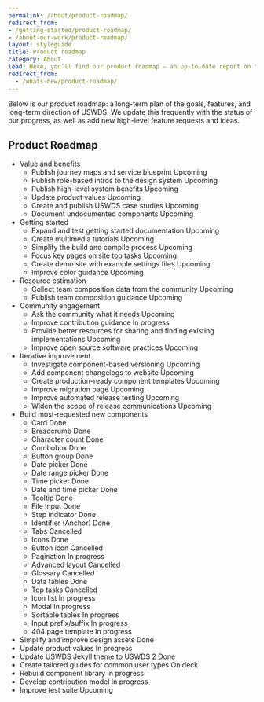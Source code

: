 ```yaml
---
permalink: /about/product-roadmap/
redirect_from:
- /getting-started/product-roadmap/
- /about-our-work/product-roadmap/
layout: styleguide
title: Product roadmap
category: About
lead: Here, you’ll find our product roadmap — an up-to-date report on the work we’re doing.
redirect_from:
  - /whats-new/product-roadmap/
---
```


Below is our product roadmap: a long-term plan of the goals, features, and long-term direction of USWDS. We update this frequently with the status of our progress, as well as add new high-level feature requests and ideas.

<!-- TODO: Make these into issues; add roadmap project board
You can also <a href="https://github.com/uswds/uswds/milestone/52" class="">view our product roadmap goals on GitHub</a>. -->

<h2>Product Roadmap</h2>

<div class="maxw-tablet">
  <ul class="site-roadmap-list">
    <li class="site-roadmap-list__item"><span class="flex-column">Value and benefits</span>
      <ul class="site-roadmap-list__sublist">
        <li class="site-roadmap-list__item"><span class="flex-fill">Publish journey maps and service blueprint</span> <span class="usa-tag label-upcoming">Upcoming</span></li>
        <li class="site-roadmap-list__item"><span class="flex-fill">Publish role-based intros to the design system</span> <span class="usa-tag label-upcoming">Upcoming</span></li>
        <li class="site-roadmap-list__item"><span class="flex-fill">Publish high-level system benefits</span> <span class="usa-tag label-upcoming">Upcoming</span></li>
        <li class="site-roadmap-list__item"><span class="flex-fill">Update product values</span> <span class="usa-tag label-upcoming">Upcoming</span></li>
        <li class="site-roadmap-list__item"><span class="flex-fill">Create and publish USWDS case studies</span> <span class="usa-tag label-upcoming">Upcoming</span></li>
        <li class="site-roadmap-list__item"><span class="flex-fill">Document undocumented components</span> <span class="usa-tag label-upcoming">Upcoming</span></li>
      </ul>
    </li>
    <li class="site-roadmap-list__item"><span class="flex-column">Getting started</span>
      <ul class="site-roadmap-list__sublist">
        <li class="site-roadmap-list__item"><span class="flex-fill">Expand and test getting started documentation</span> <span class="usa-tag label-upcoming">Upcoming</span></li>
        <li class="site-roadmap-list__item"><span class="flex-fill">Create multimedia tutorials</span> <span class="usa-tag label-upcoming">Upcoming</span></li>
        <li class="site-roadmap-list__item"><span class="flex-fill">Simplify the build and compile process</span> <span class="usa-tag label-upcoming">Upcoming</span></li>
        <li class="site-roadmap-list__item"><span class="flex-fill">Focus key pages on site top tasks</span> <span class="usa-tag label-upcoming">Upcoming</span></li>
        <li class="site-roadmap-list__item"><span class="flex-fill">Create demo site with example settings files</span> <span class="usa-tag label-upcoming">Upcoming</span></li>
        <li class="site-roadmap-list__item"><span class="flex-fill">Improve color guidance</span> <span class="usa-tag label-upcoming">Upcoming</span></li>
      </ul>
    </li>
    <li class="site-roadmap-list__item"><span class="flex-column">Resource estimation</span>
      <ul class="site-roadmap-list__sublist">
        <li class="site-roadmap-list__item"><span class="flex-fill">Collect team composition data from the community</span> <span class="usa-tag label-upcoming">Upcoming</span></li>
        <li class="site-roadmap-list__item"><span class="flex-fill">Publish team composition guidance</span> <span class="usa-tag label-upcoming">Upcoming</span></li>
      </ul>
    </li>
    <li class="site-roadmap-list__item"><span class="flex-column">Community engagement</span>
      <ul class="site-roadmap-list__sublist">
        <li class="site-roadmap-list__item"><span class="flex-fill">Ask the community what it needs</span> <span class="usa-tag label-upcoming">Upcoming</span></li>
        <li class="site-roadmap-list__item"><span class="flex-fill">Improve contribution guidance</span> <span class="usa-tag label-in-progress">In progress</span></li>
        <li class="site-roadmap-list__item"><span class="flex-fill">Provide better resources for sharing and finding existing implementations</span> <span class="usa-tag label-upcoming">Upcoming</span></li>
        <li class="site-roadmap-list__item"><span class="flex-fill">Improve open source software practices</span> <span class="usa-tag label-upcoming">Upcoming</span></li>
      </ul>
    </li>
    <li class="site-roadmap-list__item"><span class="flex-column">Iterative improvement</span>
      <ul class="site-roadmap-list__sublist">
        <li class="site-roadmap-list__item"><span class="flex-fill">Investigate component-based versioning</span> <span class="usa-tag label-upcoming">Upcoming</span></li>
        <li class="site-roadmap-list__item"><span class="flex-fill">Add component changelogs to website</span> <span class="usa-tag label-upcoming">Upcoming</span></li>
        <li class="site-roadmap-list__item"><span class="flex-fill">Create production-ready component templates</span> <span class="usa-tag label-upcoming">Upcoming</span></li>
        <li class="site-roadmap-list__item"><span class="flex-fill">Improve migration page</span> <span class="usa-tag label-upcoming">Upcoming</span></li>
        <li class="site-roadmap-list__item"><span class="flex-fill">Improve automated release testing</span> <span class="usa-tag label-upcoming">Upcoming</span></li>
        <li class="site-roadmap-list__item"><span class="flex-fill">Widen the scope of release communications</span> <span class="usa-tag label-upcoming">Upcoming</span></li>
      </ul>
    </li>
    <li class="site-roadmap-list__item"><span class="flex-column">Build most-requested new components</span>
      <ul class="site-roadmap-list__sublist">
        <li class="site-roadmap-list__item"><span class="flex-fill">Card</span> <span class="usa-tag label-done">Done</span></li>
        <li class="site-roadmap-list__item"><span class="flex-fill">Breadcrumb</span> <span class="usa-tag label-done">Done</span></li>
        <li class="site-roadmap-list__item"><span class="flex-fill">Character count</span> <span class="usa-tag label-done">Done</span></li>
        <li class="site-roadmap-list__item"><span class="flex-fill">Combobox</span> <span class="usa-tag label-done">Done</span></li>
        <li class="site-roadmap-list__item"><span class="flex-fill">Button group</span> <span class="usa-tag label-done">Done</span></li>
        <li class="site-roadmap-list__item"><span class="flex-fill">Date picker</span>  <span class="usa-tag label-done">Done</span></li>
        <li class="site-roadmap-list__item"><span class="flex-fill">Date range picker</span>  <span class="usa-tag label-done">Done</span></li>
        <li class="site-roadmap-list__item"><span class="flex-fill">Time picker</span>  <span class="usa-tag label-done">Done</span></li>
        <li class="site-roadmap-list__item"><span class="flex-fill">Date and time picker</span> <span class="usa-tag label-done">Done</span></li>
        <li class="site-roadmap-list__item"><span class="flex-fill">Tooltip</span> <span class="usa-tag label-done">Done</span></li>
        <li class="site-roadmap-list__item"><span class="flex-fill">File input</span> <span class="usa-tag label-done">Done</span></li>
        <li class="site-roadmap-list__item"><span class="flex-fill">Step indicator</span> <span class="usa-tag label-done">Done</span></li>
        <li class="site-roadmap-list__item"><span class="flex-fill">Identifier (Anchor)</span> <span class="usa-tag label-done">Done</span></li>
        <li class="site-roadmap-list__item"><span class="flex-fill">Tabs</span> <span class="usa-tag label-cancelled">Cancelled</span></li>
        <li class="site-roadmap-list__item"><span class="flex-fill">Icons</span> <span class="usa-tag label-done">Done</span></li>
        <li class="site-roadmap-list__item"><span class="flex-fill">Button icon</span> <span class="usa-tag label-cancelled">Cancelled</span></li>
        <li class="site-roadmap-list__item"><span class="flex-fill">Pagination</span> <span class="usa-tag label-in-progress">In progress</span></li>
        <li class="site-roadmap-list__item"><span class="flex-fill">Advanced layout</span> <span class="usa-tag label-cancelled">Cancelled</span></li>
        <li class="site-roadmap-list__item"><span class="flex-fill">Glossary</span> <span class="usa-tag label-cancelled">Cancelled</span></li>
        <li class="site-roadmap-list__item"><span class="flex-fill">Data tables</span> <span class="usa-tag label-done">Done</span></li>
        <li class="site-roadmap-list__item"><span class="flex-fill">Top tasks</span> <span class="usa-tag label-cancelled">Cancelled</span></li>
        <li class="site-roadmap-list__item"><span class="flex-fill">Icon list</span> <span class="usa-tag label-in-progress">In progress</span></li>
        <li class="site-roadmap-list__item"><span class="flex-fill">Modal</span> <span class="usa-tag label-in-progress">In progress</span></li>
        <li class="site-roadmap-list__item"><span class="flex-fill">Sortable tables</span> <span class="usa-tag label-in-progress">In progress</span></li>
        <li class="site-roadmap-list__item"><span class="flex-fill">Input prefix/suffix</span> <span class="usa-tag label-in-progress">In progress</span></li>
        <li class="site-roadmap-list__item"><span class="flex-fill">404 page template</span> <span class="usa-tag label-in-progress">In progress</span></li>
      </ul>
    </li>
    <li class="site-roadmap-list__item"><span class="flex-fill">Simplify and improve design assets</span> <span class="usa-tag label-done">Done</span></li>
    <li class="site-roadmap-list__item"><span class="flex-fill">Update product values</span> <span class="usa-tag label-in-progress">In progress</span></li>
    <li class="site-roadmap-list__item"><span class="flex-fill">Update USWDS Jekyll theme to USWDS 2</span> <span class="usa-tag label-done">Done</span></li>
    <li class="site-roadmap-list__item"><span class="flex-fill">Create tailored guides for common user types</span> <span class="usa-tag label-next">On deck</span></li>
    <li class="site-roadmap-list__item"><span class="flex-fill">Rebuild component library</span> <span class="usa-tag label-in-progress">In progress</span></li>
    <li class="site-roadmap-list__item"><span class="flex-fill">Develop contribution model</span> <span class="usa-tag label-in-progress">In progress</span></li>
    <li class="site-roadmap-list__item"><span class="flex-fill">Improve test suite</span> <span class="usa-tag label-upcoming">Upcoming</span></li>
  </ul>
</div>
